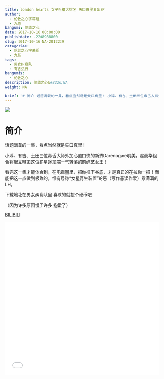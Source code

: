 ```yaml
---
title: london hearts 女子吐槽大排名 矢口真里复出SP
author: 
  - 伦敦之心字幕组
  - 九條
bangumi: 伦敦之心
date: 2017-10-16 00:00:00
publishdate: -2208988800
slug: 2017-10-16-NA-2012239
categories: 
  - 伦敦之心字幕组
  - 九條
tags: 
  - 男女纠察队
  - 有吉弘行
bangumis: 
  - 伦敦之心
description: 伦敦之心&#8226;NA
weight: NA

brief: "# 简介 话题满载的一集，看点当然就是矢口真里！ 小淳、有吉、土田三位毒舌大师外加心直口快的新秀Darenogare明美，超豪华组合将起立鞭策这位在星途顶端一气转落的前综艺女王！ 看完这一集才能体会到，在电视圈里，把你推下谷底，才是真正的在拉你一把！而能把这一点做到极致的，惟有号称“女星再生装置”的恶（写作恶读作爱）意满满的LH。 下载地址在男女纠察队里 喜欢的就投个硬币吧 （因为许多原因慢了许多 抱歉了）"
---
```


![](https://i.imgur.com/oDNcCty.jpg)

# 简介  
话题满载的一集，看点当然就是矢口真里！


小淳、有吉、土田三位毒舌大师外加心直口快的新秀Darenogare明美，超豪华组合将起立鞭策这位在星途顶端一气转落的前综艺女王！


看完这一集才能体会到，在电视圈里，把你推下谷底，才是真正的在拉你一把！而能把这一点做到极致的，惟有号称“女星再生装置”的恶（写作恶读作爱）意满满的LH。


下载地址在男女纠察队里 喜欢的就投个硬币吧


（因为许多原因慢了许多 抱歉了）

  [BILIBILI](https://www.bilibili.com/video/av2012239/)


<div class="vcontainer">  <iframe class='video' src="//www.bilibili.com/blackboard/player.html?aid=2012239" width="100%" height="500" frameborder="0" allowfullscreen="allowfullscreen"></iframe></div>
